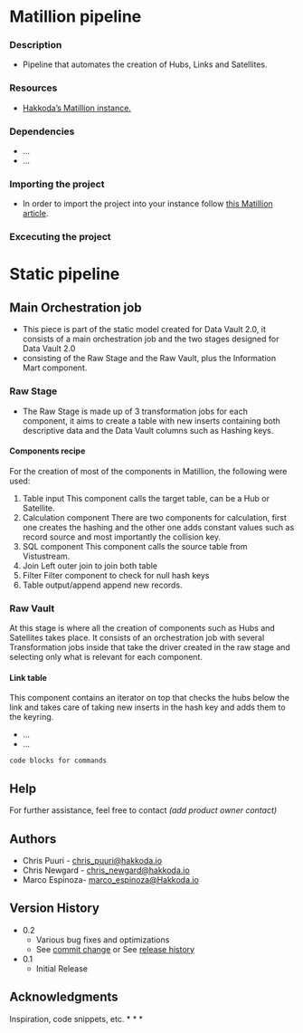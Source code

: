 # Matillion pipeline


### Description

- Pipeline that automates the creation of Hubs, Links and Satellites.


### Resources

- [Hakkoda’s Matillion instance.](http://matillion-sandbox-linux-vm-01.canadacentral.cloudapp.azure.com/)


### Dependencies

-  ...
-  ...


### Importing the project 

- In order to import the project into your instance follow [this Matillion article](https://documentation.matillion.com/docs/2734441).


### Excecuting the project 

# Static pipeline

## Main Orchestration job 

+ This piece is part of the static model created for Data Vault 2.0, it consists of a main orchestration job and the two stages designed for Data Vault 2.0
+ consisting of the Raw Stage and the Raw Vault, plus the Information Mart component. 
  
### Raw Stage

+ The Raw Stage is made up of 3 transformation jobs for each component, it aims to create a table with new inserts containing both descriptive data and the Data Vault columns such as Hashing keys. 

#### Components recipe

For the creation of most of the components in Matillion, the following were used:
1. Table input
This component calls the target table, can be a Hub or Satellite. 
2. Calculation component
There are two components for calculation, first one creates the hashing and the other one adds constant values such as record source and most importantly the collision key. 
3. SQL component
This component calls the source table from Vistustream.
4. Join
Left outer join to join both table
5. Filter
Filter component to check for null hash keys
6. Table output/append
append new records. 

### Raw Vault

At this stage is where all the creation of components such as Hubs and Satellites takes place. It consists of an orchestration job with several Transformation jobs inside that take the driver created in the raw stage and selecting only what is relevant for each component. 

#### Link table

This component contains an iterator on top that checks the hubs below the link and takes care of taking new inserts in the hash key and adds them to the keyring. 

- ...
- ...

```
code blocks for commands
```


## Help

For further assistance, feel free to contact *_(add product owner contact)_*


## Authors

- Chris Puuri - chris_puuri@hakkoda.io
- Chris Newgard - chris_newgard@hakkoda.io
- Marco Espinoza- marco_espinoza@Hakkoda.io


## Version History

* 0.2
    * Various bug fixes and optimizations
    * See [commit change]() or See [release history]()
* 0.1
    * Initial Release


## Acknowledgments

Inspiration, code snippets, etc.
*
*
*
